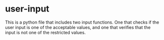 # user-input

This is a python file that includes two input functions.  One that checks if the user input is one of the acceptable values, and one that verifies that the input is not one of the restricted values.

